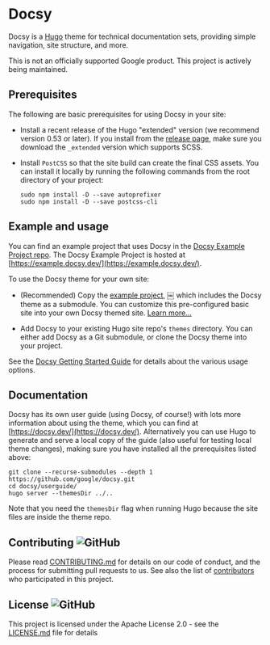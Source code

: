 # Docsy

Docsy is a [Hugo](https://gohugo.io/) theme for technical documentation sets, providing simple navigation, site structure, and more.

This is not an officially supported Google product. This project is actively being maintained.

## Prerequisites

The following are basic prerequisites for using Docsy in your site:

- Install a recent release of the Hugo "extended" version (we recommend version 0.53 or later). If you install from the 
  [release page](https://github.com/gohugoio/hugo/releases), make sure you download the `_extended` version 
  which supports SCSS.

- Install `PostCSS` so that the site build can create the final CSS assets. You can install it locally by running 
  the following commands from the root directory of your project:

  ```
  sudo npm install -D --save autoprefixer
  sudo npm install -D --save postcss-cli
  ```

## Example and usage

You can find an example project that uses Docsy in the [Docsy Example Project repo](https://github.com/google/docsy-example). The Docsy Example Project is hosted at [https://example.docsy.dev/](https://example.docsy.dev/).

To use the Docsy theme for your own site:

  - (Recommended) Copy the [example project](https://github.com/google/docsy-example),
￼	   which includes the Docsy theme as a submodule.
    You can customize this pre-configured basic site into your own Docsy themed site. 
    [Learn more...](https://github.com/google/docsy-example)
  
  - Add Docsy to your existing Hugo site repo's `themes` directory. You can either add Docsy as a Git submodule, or 
    clone the Docsy theme into your project.

See the [Docsy Getting Started Guide](https://docsy.dev/docs/getting-started/) for 
details about the various usage options.

## Documentation

Docsy has its own user guide (using Docsy, of course!) with lots more information about using the theme, which you can find at [https://docsy.dev/](https://docsy.dev/). Alternatively you can use Hugo to generate and serve a local copy of the guide (also useful for testing local theme changes), making sure you have installed all the prerequisites listed above:

```
git clone --recurse-submodules --depth 1 https://github.com/google/docsy.git
cd docsy/userguide/
hugo server --themesDir ../..
```

Note that you need the `themesDir` flag when running Hugo because the site files are inside the theme repo.

## Contributing ![GitHub](https://img.shields.io/github/contributors/google/docsy)

Please read [CONTRIBUTING.md](https://github.com/google/docsy/blob/master/CONTRIBUTING.md) for details on our code of conduct, and the process for submitting pull requests to us.
See also the list of [contributors](https://github.com/google/docsy/graphs/contributors) who participated in this project.

## License ![GitHub](https://img.shields.io/github/license/google/docsy)

This project is licensed under the Apache License 2.0 - see the [LICENSE.md](https://github.com/google/docsy/blob/master/LICENSE) file for details
